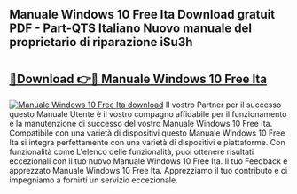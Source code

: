 ## Manuale Windows 10 Free Ita Download gratuit PDF - Part-QTS Italiano Nuovo manuale del proprietario di riparazione iSu3h

# <h2><a href="http://dfgodk8.blite.top/?on=Manuale+Windows+10+Free+Ita">🔗Download 👉🔴 Manuale Windows 10 Free Ita</a></h2>

[![Manuale Windows 10 Free Ita download](https://i.imgur.com/lujVjoI.png)](http://dfgodk8.blite.top/?on=Manuale+Windows+10+Free+Ita)
Il vostro Partner per il successo questo Manuale Utente è il vostro compagno affidabile per il funzionamento e la manutenzione di successo del vostro Manuale Windows 10 Free Ita. Compatibile con una varietà di dispositivi questo Manuale Windows 10 Free Ita si integra perfettamente con una varietà di dispositivi e piattaforme. Con funzionalità come L'elenco delle funzionalità, puoi ottenere risultati eccezionali con il tuo nuovo Manuale Windows 10 Free Ita. Il tuo Feedback è apprezzato Manuale Windows 10 Free Ita. Apprezziamo il tuo contributo e ci impegniamo a fornirti un servizio eccezionale.

